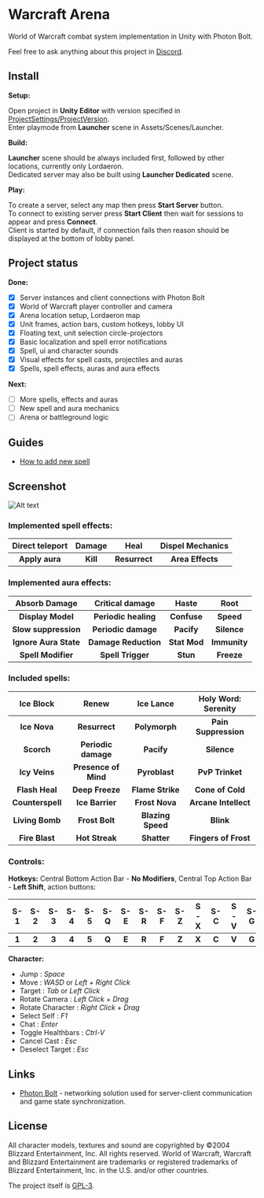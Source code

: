 # Warcraft Arena
World of Warcraft combat system implementation in Unity with Photon Bolt.

Feel free to ask anything about this project in [Discord](https://discord.gg/d62a5zG).

## Install
**Setup:**

Open project in **Unity Editor** with version specified in [ProjectSettings/ProjectVersion](ProjectSettings/ProjectVersion.txt).<br/>
Enter playmode from **Launcher** scene in Assets/Scenes/Launcher.<br/>

**Build:**

**Launcher** scene should be always included first, followed by other locations, currently only Lordaeron.<br/>
Dedicated server may also be built using **Launcher Dedicated** scene.

**Play:**

To create a server, select any map then press **Start Server** button.<br/>
To connect to existing server press **Start Client** then wait for sessions to appear and press **Connect**.<br/>
Client is started by default, if connection fails then reason should be displayed at the bottom of lobby panel.<br/>

## Project status
**Done:**
- [X] Server instances and client connections with Photon Bolt
- [X] World of Warcraft player controller and camera
- [X] Arena location setup, Lordaeron map
- [X] Unit frames, action bars, custom hotkeys, lobby UI
- [X] Floating text, unit selection circle-projectors
- [X] Basic localization and spell error notifications
- [X] Spell, ui and character sounds
- [X] Visual effects for spell casts, projectiles and auras
- [X] Spells, spell effects, auras and aura effects

**Next:**
- [ ] More spells, effects and auras
- [ ] New spell and aura mechanics
- [ ] Arena or battleground logic

## Guides
* [How to add new spell](https://github.com/Reinisch/Warcraft-Arena-Unity/wiki/Adding-New-Spell)

## Screenshot
![Alt text](/Screenshots/WoW-Unity-1.0.48.png?raw=true "World of Warcraft Unity")

### Implemented spell effects:
| **Direct teleport**  | **Damage** | **Heal** | **Dispel Mechanics** |
| :---: | :---: | :---: | :---: |
| **Apply aura** | **Kill** | **Resurrect** | **Area Effects** |
### Implemented aura effects:
| **Absorb Damage**  | **Critical damage** | **Haste** | **Root** |
| :---: | :---: | :---: | :---: |
| **Display Model** | **Periodic healing** | **Confuse** | **Speed** |
| **Slow suppression** | **Periodic damage** | **Pacify** | **Silence** |
| **Ignore Aura State** | **Damage Reduction** | **Stat Mod** | **Immunity** |
| **Spell Modifier** | **Spell Trigger** | **Stun** | **Freeze** |

### Included spells:
| **Ice Block**  | **Renew** | **Ice Lance** | **Holy Word: Serenity** |
| :---: | :---: | :---: | :---: |
| **Ice Nova** | **Resurrect** | **Polymorph** | **Pain Suppression** |
| **Scorch** | **Periodic damage** | **Pacify** | **Silence** |
| **Icy Veins** | **Presence of Mind** | **Pyroblast** | **PvP Trinket** |
| **Flash Heal** | **Deep Freeze** | **Flame Strike** | **Cone of Cold** |
| **Counterspell** | **Ice Barrier** | **Frost Nova** | **Arcane Intellect** |
| **Living Bomb** | **Frost Bolt** | **Blazing Speed** | **Blink** |
| **Fire Blast** | **Hot Streak** | **Shatter** | **Fingers of Frost** |

### Controls:

**Hotkeys:**
Central Bottom Action Bar - **No Modifiers**, Central Top Action Bar - **Left Shift**, action buttons:

| S-1 | S-2 | S-3 | S-4 | S-5 | S-Q | S-E | S-R | S-F | S-Z | S-X | S-C | S-V | S-G |
| :---: | :---: | :---: | :---: | :---: | :---: | :---: | :---: | :---: | :---: | :---: | :---: | :---: | :---: |
| **1** | **2** | **3** | **4** | **5** | **Q** | **E** | **R** | **F** | **Z** | **X** | **C** | **V** | **G** |

**Character:**
- Jump :              *Space*
- Move :              *WASD* or *Left + Right Click*
- Target :            *Tab* or *Left Click*
- Rotate Camera :     *Left Click* + *Drag*
- Rotate Character :  *Right Click* + *Drag*
- Select Self :       *F1*
- Chat :              *Enter*
- Toggle Healthbars : *Ctrl-V*
- Cancel Cast :       *Esc*
- Deselect Target :   *Esc*

## Links
* [Photon Bolt](https://assetstore.unity.com/packages/tools/network/photon-bolt-free-127156) - networking solution used for server-client communication and game state synchronization. 

## License
All character models, textures and sound are copyrighted by ©2004 Blizzard Entertainment, Inc. All rights reserved. World of Warcraft, Warcraft and Blizzard Entertainment are trademarks or registered trademarks of Blizzard Entertainment, Inc. in the U.S. and/or other countries.

The project itself is [GPL-3](LICENSE).
